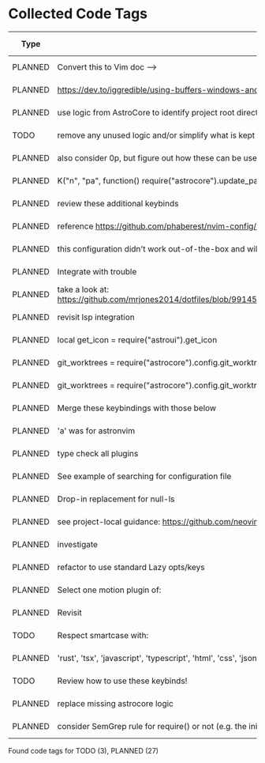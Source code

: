 # Collected Code Tags

| Type    | Comment                                                                                                                                   | Last Edit   | Source File                                                                                                                                                                                           |
|---------|-------------------------------------------------------------------------------------------------------------------------------------------|-------------|-------------------------------------------------------------------------------------------------------------------------------------------------------------------------------------------------------|
| PLANNED | Convert this to Vim doc -->                                                                                                               | 2024-01-27  | [doc/notes.md:3](https://github.com/KyleKing/nvim/blame/f37f69e1594420b3ffe3ff4f1e738032a5df9df2/doc/notes.md#L3)                                                                                     |
| PLANNED | <https://dev.to/iggredible/using-buffers-windows-and-tabs-efficiently-in-vim-56jc>                                                        | 2024-01-28  | [doc/notes.md:13](https://github.com/KyleKing/nvim/blame/1b7ddd52a930cbe10e2e9a398817046b3ad05a09/doc/notes.md#L13)                                                                                   |
| PLANNED | use logic from AstroCore to identify project root directory                                                                               | 2024-02-02  | [lua/astro/rooter.lua:1](https://github.com/KyleKing/nvim/blame/2152dcee971ce67d6cab166f99cc094f8f1a74bc/lua/astro/rooter.lua#L1)                                                                     |
| TODO    | remove any unused logic and/or simplify what is kept                                                                                      | 2024-01-28  | [lua/astro/utils.lua:11](https://github.com/KyleKing/nvim/blame/1b7ddd52a930cbe10e2e9a398817046b3ad05a09/lua/astro/utils.lua#L11)                                                                     |
| PLANNED | also consider 0p, but figure out how these can be useful first                                                                            | 2024-02-02  | [lua/kyleking/keybinds.lua:17](https://github.com/KyleKing/nvim/blame/8d001f9096ea0084121918861a97b859310cf59a/lua/kyleking/keybinds.lua#L14)                                                         |
| PLANNED | K("n", "<leader>pa", function() require("astrocore").update_packages() end, { desc = "Update Lazy and Mason" })                           | 2024-02-05  | [lua/kyleking/keybinds.lua:49](https://github.com/KyleKing/nvim/blame/3fd0d95ef92eff615863f857b0195fa26a1d66e9/lua/kyleking/keybinds.lua#L49)                                                         |
| PLANNED | review these additional keybinds                                                                                                          | 2024-02-01  | [lua/kyleking/keybinds.lua:67](https://github.com/KyleKing/nvim/blame/e25faf56d74fed989793595dded50559262bfbd6/lua/kyleking/keybinds.lua#L57)                                                         |
| PLANNED | reference https://github.com/phaberest/nvim-config/blob/main/lua/plugins/cmp.lua                                                          | 2024-02-02  | [lua/kyleking/plugins/completion/nvim-cmp.lua:1](https://github.com/KyleKing/nvim/blame/90a13bbc5634e59fde0af8315146556389bf4938/lua/kyleking/plugins/completion/nvim-cmp.lua#L1)                     |
| PLANNED | this configuration didn't work out-of-the-box and will need to revisit after configuring lsp                                              | 2024-02-03  | [lua/kyleking/plugins/completion/nvim-cmp.lua:58](https://github.com/KyleKing/nvim/blame/0da87263333d688b777113b6b257425569356a09/lua/kyleking/plugins/completion/nvim-cmp.lua#L58)                   |
| PLANNED | Integrate with trouble                                                                                                                    | 2024-02-03  | [lua/kyleking/plugins/editing-support/todo-comments.lua:8](https://github.com/KyleKing/nvim/blame/0da87263333d688b777113b6b257425569356a09/lua/kyleking/plugins/editing-support/todo-comments.lua#L8) |
| PLANNED | take a look at: https://github.com/mrjones2014/dotfiles/blob/9914556e4cb346de44d486df90a0410b463998e4/nvim/lua/my/configure/telescope.lua | 2024-02-01  | [lua/kyleking/plugins/fuzzy-finder/telescope.lua:1](https://github.com/KyleKing/nvim/blame/096f7b3fca67f9cbab91a9861c2af392340257d2/lua/kyleking/plugins/fuzzy-finder/telescope.lua#L1)               |
| PLANNED | revisit lsp integration                                                                                                                   | 2024-02-03  | [lua/kyleking/plugins/fuzzy-finder/telescope.lua:60](https://github.com/KyleKing/nvim/blame/0da87263333d688b777113b6b257425569356a09/lua/kyleking/plugins/fuzzy-finder/telescope.lua#L60)             |
| PLANNED | local get_icon = require("astroui").get_icon                                                                                              | 2024-02-03  | [lua/kyleking/plugins/fuzzy-finder/telescope.lua:94](https://github.com/KyleKing/nvim/blame/0da87263333d688b777113b6b257425569356a09/lua/kyleking/plugins/fuzzy-finder/telescope.lua#L94)             |
| PLANNED | git_worktrees = require("astrocore").config.git_worktrees,                                                                                | 2024-02-03  | [lua/kyleking/plugins/fuzzy-finder/telescope.lua:97](https://github.com/KyleKing/nvim/blame/0da87263333d688b777113b6b257425569356a09/lua/kyleking/plugins/fuzzy-finder/telescope.lua#L97)             |
| PLANNED | git_worktrees = require("astrocore").config.git_worktrees,                                                                                | 2024-02-03  | [lua/kyleking/plugins/fuzzy-finder/telescope.lua:98](https://github.com/KyleKing/nvim/blame/0da87263333d688b777113b6b257425569356a09/lua/kyleking/plugins/fuzzy-finder/telescope.lua#L98)             |
| PLANNED | Merge these keybindings with those below                                                                                                  | 2024-02-03  | [lua/kyleking/plugins/fuzzy-finder/telescope.lua:137](https://github.com/KyleKing/nvim/blame/0da87263333d688b777113b6b257425569356a09/lua/kyleking/plugins/fuzzy-finder/telescope.lua#L137)           |
| PLANNED | 'a' was for astronvim                                                                                                                     | 2024-02-05  | [lua/kyleking/plugins/fuzzy-finder/telescope.lua:185](https://github.com/KyleKing/nvim/blame/3fd0d95ef92eff615863f857b0195fa26a1d66e9/lua/kyleking/plugins/fuzzy-finder/telescope.lua#L185)           |
| PLANNED | type check all plugins                                                                                                                    | 2024-02-05  | [lua/kyleking/plugins/keybinding/which-key.lua:6](https://github.com/KyleKing/nvim/blame/main/lua/kyleking/plugins/keybinding/which-key.lua#L6)                                                      |
| PLANNED | See example of searching for configuration file                                                                                           | 2024-01-31  | [lua/kyleking/plugins/lsp/none-ls.lua:1](https://github.com/KyleKing/nvim/blame/6d9bb7119f3382e02db824b3d3cd566682329dea/lua/kyleking/plugins/lsp/none-ls.lua#L1)                                     |
| PLANNED | Drop-in replacement for null-ls                                                                                                           | 2024-02-03  | [lua/kyleking/plugins/lsp/none-ls.lua:5](https://github.com/KyleKing/nvim/blame/0da87263333d688b777113b6b257425569356a09/lua/kyleking/plugins/lsp/none-ls.lua#L5)                                     |
| PLANNED | see project-local guidance: https://github.com/neovim/nvim-lspconfig/wiki/Project-local-settings                                          | 2024-02-02  | [lua/kyleking/plugins/lsp/nvim-lspconfig.lua:2](https://github.com/KyleKing/nvim/blame/d11aaa740f146c71259418937c1bbb01ba6fb3cd/lua/kyleking/plugins/lsp/nvim-lspconfig.lua#L2)                       |
| PLANNED | investigate                                                                                                                               | 2024-02-03  | [lua/kyleking/plugins/marks/harpoon.lua:4](https://github.com/KyleKing/nvim/blame/0da87263333d688b777113b6b257425569356a09/lua/kyleking/plugins/marks/harpoon.lua#L4)                                 |
| PLANNED | refactor to use standard Lazy opts/keys                                                                                                   | 2024-02-03  | [lua/kyleking/plugins/marks/harpoon.lua:9](https://github.com/KyleKing/nvim/blame/0da87263333d688b777113b6b257425569356a09/lua/kyleking/plugins/marks/harpoon.lua#L9)                                 |
| PLANNED | Select one motion plugin of:                                                                                                              | 2024-02-02  | [lua/kyleking/plugins/motion/README.md:3](https://github.com/KyleKing/nvim/blame/fee9041fb65390bc0ced650ccf321c6d638a6c3c/lua/kyleking/plugins/motion/README.md#L3)                                   |
| PLANNED | Revisit                                                                                                                                   | 2024-02-03  | [lua/kyleking/plugins/motion/leap.lua:4](https://github.com/KyleKing/nvim/blame/0da87263333d688b777113b6b257425569356a09/lua/kyleking/plugins/motion/leap.lua#L4)                                     |
| TODO    | Respect smartcase with:                                                                                                                   | 2024-02-03  | [lua/kyleking/plugins/search/hlslens.lua:23](https://github.com/KyleKing/nvim/blame/0da87263333d688b777113b6b257425569356a09/lua/kyleking/plugins/search/hlslens.lua#L18)                             |
| PLANNED | 'rust', 'tsx', 'javascript', 'typescript', 'html', 'css', 'json', 'toml'                                                                  | 2024-02-03  | [lua/kyleking/plugins/syntax/treesitter.lua:78](https://github.com/KyleKing/nvim/blame/0da87263333d688b777113b6b257425569356a09/lua/kyleking/plugins/syntax/treesitter.lua#L78)                       |
| TODO    | Review how to use these keybinds!                                                                                                         | 2024-02-03  | [lua/kyleking/plugins/syntax/treesitter.lua:94](https://github.com/KyleKing/nvim/blame/0da87263333d688b777113b6b257425569356a09/lua/kyleking/plugins/syntax/treesitter.lua#L94)                       |
| PLANNED | replace missing astrocore logic                                                                                                           | 2024-02-03  | [lua/kyleking/plugins/utility/nvim-notify.lua:15](https://github.com/KyleKing/nvim/blame/8081725ea6cc6920e739b712fdca72af1fef0be8/lua/kyleking/plugins/utility/nvim-notify.lua#L15)                   |
| PLANNED | consider SemGrep rule for require() or not (e.g. the initial install will fail when telescope isn't available)                            | 2024-02-01  | [run-semgrep.sh:10](https://github.com/KyleKing/nvim/blame/30f6d29da1ecdcc7f9ede368241a121b843bf2b8/run-semgrep.sh#L10)                                                                               |

Found code tags for TODO (3), PLANNED (27)

<!-- calcipy_skip_tags -->
